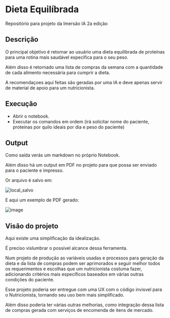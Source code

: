 # Dieta Equilíbrada

Repositório para projeto da Imersão IA 2a edição 

## Descrição

O principal objetivo é retornar ao usuário uma dieta equilíbrada de proteínas para uma rotina mais saudável específica para o seu peso.

Além disso é retornado uma lista de compras da semana com a quantidade de cada alimento necessária para cumprir a dieta.

A recomendaçoes aqui feitas são geradas por uma IA e deve apenas servir de material de apoio para um nutricionista.

## Execução

- Abrir o notebook.
- Executar os comandos em ordem (irá solicitar nome do paciente, proteinas por quilo ideais por dia e peso do paciente)

## Output

Como saída verás um markdown no próprio Notebook.

Além disso há um output em PDF no projeto para que possa ser enviado para o paciente e impresso.

Or arquivo é salvo em:

![local_salvo](https://github.com/vinxavier/imersao-ia-dieta-equilibrada/assets/42624994/10c2c57b-8786-447c-9583-32d3727f6492)

E aqui um exemplo de PDF gerado:

![image](https://github.com/vinxavier/imersao-ia-dieta-equilibrada/assets/42624994/7bde07ab-08de-4b4a-8584-4a58d31840d0)



## Visão do projeto

Aqui existe uma simplificação da idealização.

É preciso vislumbrar o possível alcance dessa ferramenta.

Num projeto de produção as variáveis usadas e processos para geração da dieta e da lista de compras podem ser aprimorados e seguir melhor todos os requerimentos e escolhas que um nutricionista costuma fazer, adicionando critérios mais específicos baseados em várias outras condições do paciente.

Esse projeto poderia ser entregue com uma UX com o código invisvel para o Nutricionista, tornando seu uso bem mais simplificado.

Além disso poderia ter várias outras melhorias, como integração dessa lista de compras gerada com serviços de encomenda de itens de mercado.





